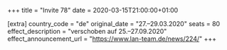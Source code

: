 +++
title = "Invite 78"
date = 2020-03-15T21:00:00+01:00

[extra]
country_code = "de"
original_date = "27.–29.03.2020"
seats = 80
effect_description = "verschoben auf 25.–27.09.2020"
effect_announcement_url = "https://www.lan-team.de/news/224/"
+++
